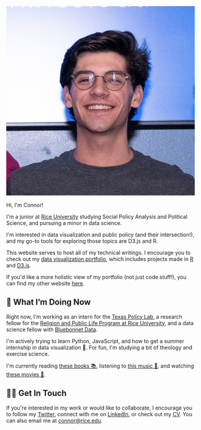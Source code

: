 ---
---

<img id="portrait" src="me/me.jpg" alt="Headshot of Connor Rothschild">

Hi, I'm Connor!

I'm a junior at [Rice University](https://www.rice.edu) studying Social Policy Analysis and Political Science, and pursuing a minor in data science. 

I'm interested in data visualization and public policy (and their intersection!), and my go-to tools for exploring those topics are D3.js and R.

This website serves to host all of my technical writings. I encourage you to check out my [data visualization portfolio](https://connorrothschild.github.io/visualizations), which includes projects made in [R](https://connorrothschild.github.io/r) and [D3.js](https://connorrothschild.github.io/d3js).

If you'd like a more holistic view of my portfolio (not just code stuff!), you can find my other website [here](https://www.connorrothschild.com).

## 📍 What I’m Doing Now

Right now, I'm working as an intern for the [Texas Policy Lab](https://www.texaspolicylab.org/profile/connor-rothschild/), a research fellow for the [Religion and Public Life Program at Rice University](https://rplp.rice.edu/staff-and-fellows), and a data science fellow with [Bluebonnet Data](https://www.bluebonnetdata.com).

I'm actively trying to learn Python, JavaScript, and how to get a summer internship in data visualization 🙂. For fun, I'm studying a bit of theology and exercise science.

I'm currently reading [these books 📚](https://www.goodreads.com/review/list/91140862?shelf=currently-reading), listening to [this music 🎵](https://open.spotify.com/user/12127359561), and watching [these movies 🍿](https://letterboxd.com/connorroth/).

## 👋🏻 Get In Touch

If you're interested in my work or would like to collaborate, I encourage you to follow my [Twitter](https://twitter.com/CL_Rothschild), connect with me on [LinkedIn](https://www.linkedin.com/in/connor-rothschild/), or check out my [CV](https://connorrothschild.github.io/markdown-cv/). You can also email me at [connor@rice.edu](mailto:connor@rice.edu).
